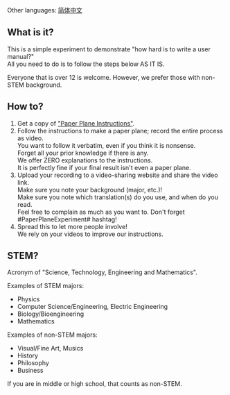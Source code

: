 Other languages: [简体中文](index-zh-HanS.html)

## What is it?

This is a simple experiment to demonstrate "how hard is to write a user manual?"   
All you need to do is to follow the steps below AS IT IS.  

Everyone that is over 12 is welcome. However, we prefer those with non-STEM background.

## How to?

  1. Get a copy of ["Paper Plane Instructions"][link-manual].
  2. Follow the instructions to make a paper plane; record the entire process as video.  
     You want to follow it verbatim, even if you think it is nonsense.  
     Forget all your prior knowledge if there is any.  
     We offer ZERO explanations to the instructions.  
     It is perfectly fine if your final result isn't even a paper plane.
  3. Upload your recording to a video-sharing website and share the video link.  
     Make sure you note your background (major, etc.)!    
     Make sure you note which translation(s) do you use, and when do you read.  
     Feel free to complain as much as you want to.
     Don't forget #PaperPlaneExperiment# hashtag!
  4. Spread this to let more people involve!  
     We rely on your videos to improve our instructions.

## STEM?

Acronym of "Science, Technology, Engineering and Mathematics".  

Examples of STEM majors:

  - Physics
  - Computer Science/Engineering, Electric Engineering
  - Biology/Bioengineering
  - Mathematics

Examples of non-STEM majors:
  
  - Visual/Fine Art, Musics
  - History
  - Philosophy
  - Business

If you are in middle or high school, that counts as non-STEM.

[link-manual]: Instructions.html
